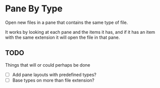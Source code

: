 # Pane By Type

Open new files in a pane that contains the same type of file.

It works by looking at each pane and the items it has, and if it has an item
with the same extension it will open the file in that pane.

## TODO
Things that will or could perhaps be done
- [ ] Add pane layouts with predefined types?
- [ ] Base types on more than file extension?
